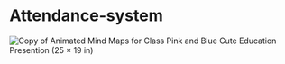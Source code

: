# Attendance-system
![Copy of Animated Mind Maps for Class Pink and Blue Cute Education Presention (25 × 19 in)](https://user-images.githubusercontent.com/79561540/228173660-49c05123-daa4-444d-9409-dc5bc3686c07.png)
